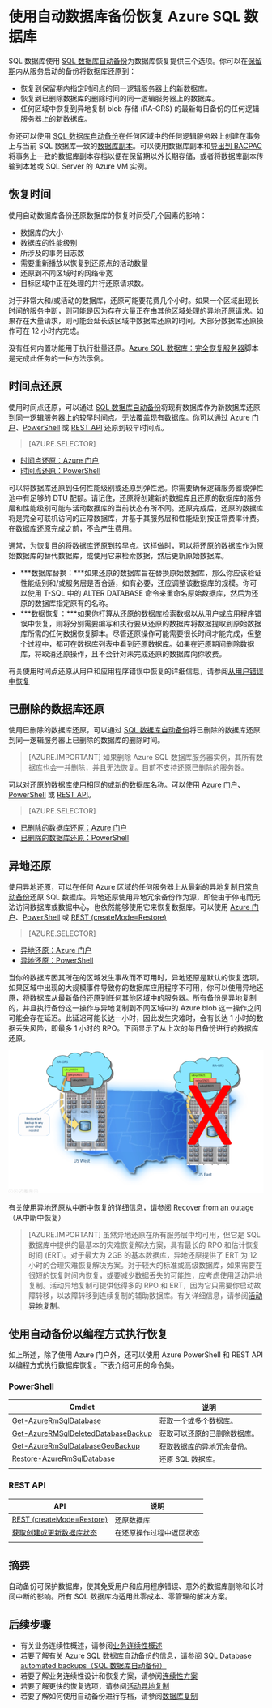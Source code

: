 <properties
   pageTitle="云业务连续性 - 还原已删除的数据库 - SQL 数据库 | Microsoft Azure"
   description="了解有关时间点还原的信息，它让你能够将 Azure SQL 数据库回滚到之前的时间点（最多 35 天）。"
   services="sql-database"
   documentationCenter=""
   authors="stevestein"
   manager="jhubbard"
   editor="monicar"/>

<tags
   ms.service="sql-database"
   ms.date="06/09/2016"
   wacn.date="08/15/2016"/>

# 使用自动数据库备份恢复 Azure SQL 数据库

SQL 数据库使用 [SQL 数据库自动备份](/documentation/articles/sql-database-automated-backups/)为数据库恢复提供三个选项。你可以在[保留期](/documentation/articles/sql-database-service-tiers/)内从服务启动的备份将数据库还原到：

- 恢复到保留期内指定时间点的同一逻辑服务器上的新数据库。
- 恢复到已删除数据库的删除时间的同一逻辑服务器上的数据库。
- 任何区域中恢复到异地复制 blob 存储 (RA-GRS) 的最新每日备份的任何逻辑服务器上的新数据库。

你还可以使用 [SQL 数据库自动备份](/documentation/articles/sql-database-automated-backups/)在任何区域中的任何逻辑服务器上创建在事务上与当前 SQL 数据库一致的[数据库副本](/documentation/articles/sql-database-copy/)。可以使用数据库副本和[导出到 BACPAC](/documentation/articles/sql-database-export/) 将事务上一致的数据库副本存档以便在保留期以外长期存储，或者将数据库副本传输到本地或 SQL Server 的 Azure VM 实例。

## 恢复时间

使用自动数据库备份还原数据库的恢复时间受几个因素的影响：
 - 数据库的大小
 - 数据库的性能级别
 - 所涉及的事务日志数
 - 需要重新播放以恢复到还原点的活动数量
 - 还原到不同区域时的网络带宽
 - 目标区域中正在处理的并行还原请求数。
 
 对于非常大和/或活动的数据库，还原可能要花费几个小时。如果一个区域出现长时间的服务中断，则可能是因为存在大量正在由其他区域处理的异地还原请求。如果存在大量请求，则可能会延长该区域中数据库还原的时间。大部分数据库还原操作可在 12 小时内完成。

 没有任何内置功能用于执行批量还原。[Azure SQL 数据库：完全恢复服务器](https://gallery.technet.microsoft.com/Azure-SQL-Database-Full-82941666)脚本是完成此任务的一种方法示例。

## 时间点还原

使用时间点还原，可以通过 [SQL 数据库自动备份](/documentation/articles/sql-database-automated-backups/)将现有数据库作为新数据库还原到同一逻辑服务器上的较早时间点。无法覆盖现有数据库。你可以通过 [Azure 门户](/documentation/articles/sql-database-point-in-time-restore-portal/)、[PowerShell](/documentation/articles/sql-database-point-in-time-restore-powershell/) 或 [REST API](https://msdn.microsoft.com/zh-cn/library/azure/mt163685.aspx) 还原到较早时间点。

> [AZURE.SELECTOR]
- [时间点还原：Azure 门户](/documentation/articles/sql-database-point-in-time-restore-portal/)
- [时间点还原：PowerShell](/documentation/articles/sql-database-point-in-time-restore-powershell/)

可以将数据库还原到任何性能级别或还原到弹性池。你需要确保逻辑服务器或弹性池中有足够的 DTU 配额。请记住，还原将创建新的数据库且还原的数据库的服务层和性能级别可能与活动数据库的当前状态有所不同。还原完成后，还原的数据库将是完全可联机访问的正常数据库，并基于其服务层和性能级别按正常费率计费。在数据库还原完成之前，不会产生费用。

通常，为恢复目的将数据库还原到较早点。这样做时，可以将还原的数据库作为原始数据库的替代数据库，或使用它来检索数据，然后更新原始数据库。

- ***数据库替换：***如果还原的数据库旨在替换原始数据库，那么你应该验证性能级别和/或服务层是否合适，如有必要，还应调整该数据库的规模。你可以使用 T-SQL 中的 ALTER DATABASE 命令来重命名原始数据库，然后为还原的数据库指定原有的名称。
- ***数据恢复：***如果你打算从还原的数据库检索数据以从用户或应用程序错误中恢复，则将分别需要编写和执行要从还原的数据库将数据提取到原始数据库所需的任何数据恢复脚本。尽管还原操作可能需要很长时间才能完成，但整个过程中，都可在数据库列表中看到还原数据库。如果在还原期间删除数据库，将取消还原操作，且不会针对未完成还原的数据库向你收费。

有关使用时间点还原从用户和应用程序错误中恢复的详细信息，请参阅[从用户错误中恢复](/documentation/articles/sql-database-user-error-recovery/)

## 已删除的数据库还原

使用已删除的数据库还原，可以通过 [SQL 数据库自动备份](/documentation/articles/sql-database-automated-backups/)将已删除的数据库还原到同一逻辑服务器上已删除的数据库的删除时间。

> [AZURE.IMPORTANT] 如果删除 Azure SQL 数据库服务器实例，其所有数据库也会一并删除，并且无法恢复。目前不支持还原已删除的服务器。

可以对还原的数据库使用相同的或新的数据库名称。可以使用 [Azure 门户](/documentation/articles/sql-database-restore-deleted-database-portal/)、[PowerShell](/documentation/articles/sql-database-restore-deleted-database-powershell/) 或 [REST API](https://msdn.microsoft.com/zh-cn/library/azure/mt163685.aspx)。

> [AZURE.SELECTOR]
- [已删除的数据库还原：Azure 门户](/documentation/articles/sql-database-restore-deleted-database-portal/)
- [已删除的数据库还原：PowerShell](/documentation/articles/sql-database-restore-deleted-database-powershell/)

## 异地还原

使用异地还原，可以在任何 Azure 区域的任何服务器上从最新的异地复制[日常自动备份](/documentation/articles/sql-database-automated-backups/)还原 SQL 数据库。异地还原使用异地冗余备份作为源，即使由于停电而无法访问数据库或数据中心，也依然能够使用它来恢复数据库。可以使用 [Azure 门户](/documentation/articles/sql-database-geo-restore-portal/)、[PowerShell](/documentation/articles/sql-database-geo-restore-powershell/) 或 [REST (createMode=Restore)](https://msdn.microsoft.com/zh-cn/library/azure/mt163685.aspx)

> [AZURE.SELECTOR]
- [异地还原：Azure 门户](/documentation/articles/sql-database-geo-restore-portal/)
- [异地还原：PowerShell](/documentation/articles/sql-database-geo-restore-powershell/)

当你的数据库因其所在的区域发生事故而不可用时，异地还原是默认的恢复选项。如果区域中出现的大规模事件导致你的数据库应用程序不可用，你可以使用异地还原，将数据库从最新备份还原到任何其他区域中的服务器。所有备份是异地复制的，并且执行备份这一操作与异地复制到不同区域中的 Azure blob 这一操作之间可能会存在延迟。此延迟可能长达一小时，因此发生灾难时，会有长达 1 小时的数据丢失风险，即最多 1 小时的 RPO。下面显示了从上次的每日备份进行的数据库还原。

![异地还原](./media/sql-database-geo-restore/geo-restore-2.png)

有关使用异地还原从中断中恢复的详细信息，请参阅 [Recover from an outage](/documentation/articles/sql-database-disaster-recovery/)（从中断中恢复）

> [AZURE.IMPORTANT] 虽然异地还原在所有服务层中均可用，但它是 SQL 数据库中提供的最基本的灾难恢复解决方案，具有最长的 RPO 和估计恢复时间 (ERT)。对于最大为 2GB 的基本数据库，异地还原提供了 ERT 为 12 小时的合理灾难恢复解决方案。对于较大的标准或高级数据库，如果需要在很短的恢复时间内恢复，或要减少数据丢失的可能性，应考虑使用活动异地复制。活动异地复制可提供低得多的 RPO 和 ERT，因为它只需要你启动故障转移，以故障转移到连续复制的辅助数据库。有关详细信息，请参阅[活动异地复制](/documentation/articles/sql-database-geo-replication-overview/)。

## 使用自动备份以编程方式执行恢复

如上所述，除了使用 Azure 门户外，还可以使用 Azure PowerShell 和 REST API 以编程方式执行数据库恢复。下表介绍可用的命令集。

### PowerShell

|Cmdlet|说明|
|------|-----------|
|[Get-AzureRmSqlDatabase](https://msdn.microsoft.com/zh-cn/library/azure/mt603648.aspx)|获取一个或多个数据库。|
|[Get-AzureRMSqlDeletedDatabaseBackup](https://msdn.microsoft.com/zh-cn/library/azure/mt693387.aspx)|获取可以还原的已删除数据库。|
|[Get-AzureRmSqlDatabaseGeoBackup](https://msdn.microsoft.com/zh-cn/library/azure/mt693388.aspx)|获取数据库的异地冗余备份。|
|[Restore-AzureRmSqlDatabase](https://msdn.microsoft.com/zh-cn/library/azure/mt693390.aspx)|还原 SQL 数据库。|
||||

### REST API

|API|说明|
|---|-----------|
|[REST (createMode=Restore)](https://msdn.microsoft.com/zh-cn/library/azure/mt163685.aspx)|还原数据库|
|[获取创建或更新数据库状态](https://msdn.microsoft.com/zh-cn/library/azure/mt643934.aspx)|在还原操作过程中返回状态|
||||



## 摘要

自动备份可保护数据库，使其免受用户和应用程序错误、意外的数据库删除和长时间中断的影响。所有 SQL 数据库均适用此零成本、零管理的解决方案。

## 后续步骤

- 有关业务连续性概述，请参阅[业务连续性概述](/documentation/articles/sql-database-business-continuity/)
- 若要了解有关 Azure SQL 数据库自动备份的信息，请参阅 [SQL Database automated backups（SQL 数据库自动备份）](/documentation/articles/sql-database-automated-backups/)
- 若要了解业务连续性设计和恢复方案，请参阅[连续性方案](/documentation/articles/sql-database-business-continuity-scenarios/)
- 若要了解更快的恢复选项，请参阅[活动异地复制](/documentation/articles/sql-database-geo-replication-overview/)
- 若要了解如何使用自动备份进行存档，请参阅[数据库复制](/documentation/articles/sql-database-copy/)

<!---HONumber=Mooncake_0808_2016-->